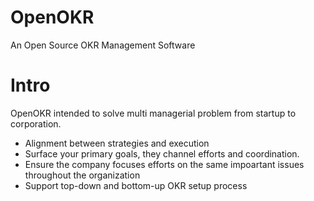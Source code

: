 # OpenOKR
An Open Source OKR Management Software
# Intro
OpenOKR intended to solve multi managerial problem from startup to corporation.
* Alignment between strategies and execution
* Surface your primary goals, they channel efforts and coordination.
* Ensure the company focuses efforts on the same impoartant issues throughout the organization
* Support top-down and bottom-up OKR setup process
